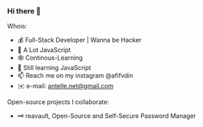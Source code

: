 ### Hi there 👋

Whois:
<!--
- 🔭 I’m currently working on Reavault Open-Source Project
- 🌱 I’m currently learning JavaScript
- 👯 I’m looking to collaborate on ...
- 🤔 I’m looking for help with ...
- 💬 Ask me about ...
- 📫 How to reach me: ...
- 😄 Pronouns: ...
- ⚡ Fun fact: ...
-->
- 💰 Full-Stack Developer | Wanna be Hacker
- 🔨 A Lot JavaScript
- 🕸️ Continous-Learning
- 🌱 Still learning JavaScript
- 📫 Reach me on my instagram @afifvdin
- ✉️ e-mail: antelle.net@gmail.com
    
Open-source projects I collaborate:
- 🗝️ reavault, Open-Source and Self-Secure Password Manager 
